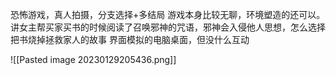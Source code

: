 恐怖游戏，真人拍摄，分支选择+多结局
游戏本身比较无聊，环境塑造的还可以。讲女主帮买家买书的时候阅读了召唤邪神的咒语，邪神会入侵他人思想，怎么选择把书烧掉拯救家人的故事
界面模拟的电脑桌面，但没什么互动

![[Pasted image 20230129205436.png]]